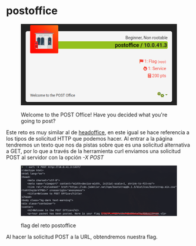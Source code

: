 # postoffice

<figure><img src="../../.gitbook/assets/imagen.png" alt=""><figcaption><p>Welcome to the POST Office! Have you decided what you're going to post?</p></figcaption></figure>

Este reto es muy similar al de [headoffice](./#headoffice), en este igual se hace referencia a los tipos de solicitud HTTP que podemos hacer. Al entrar a la página tendremos un texto que nos da pistas sobre que es una solicitud alternativa a GET, por lo que a través de la herramienta curl enviamos una solicitud POST al servidor con la opción _-X POST_

<figure><img src="../../.gitbook/assets/imagen (1).png" alt=""><figcaption><p>flag del reto postoffice</p></figcaption></figure>

Al hacer la solicitud POST a la URL, obtendremos nuestra flag.